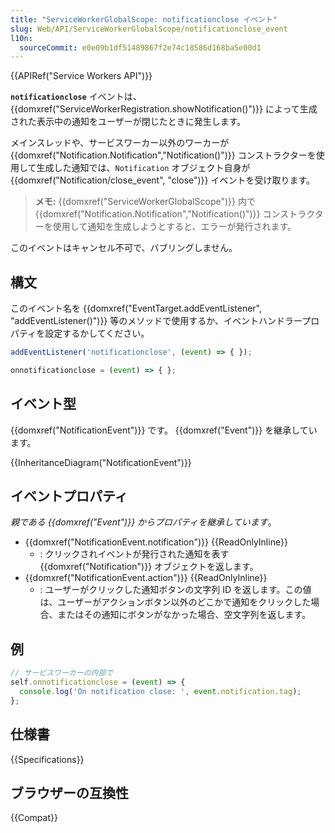 ```yaml
---
title: "ServiceWorkerGlobalScope: notificationclose イベント"
slug: Web/API/ServiceWorkerGlobalScope/notificationclose_event
l10n:
  sourceCommit: e0e09b1df51489867f2e74c18586d168ba5e00d1
---
```


{{APIRef("Service Workers API")}}

**`notificationclose`** イベントは、 {{domxref("ServiceWorkerRegistration.showNotification()")}} によって生成された表示中の通知をユーザーが閉じたときに発生します。

メインスレッドや、サービスワーカー以外のワーカーが {{domxref("Notification.Notification","Notification()")}} コンストラクターを使用して生成した通知では、`Notification` オブジェクト自身が {{domxref("Notification/close_event", "close")}} イベントを受け取ります。

> **メモ:** {{domxref("ServiceWorkerGlobalScope")}} 内で {{domxref("Notification.Notification","Notification()")}} コンストラクターを使用して通知を生成しようとすると、エラーが発行されます。

このイベントはキャンセル不可で、バブリングしません。

## 構文

このイベント名を {{domxref("EventTarget.addEventListener", "addEventListener()")}} 等のメソッドで使用するか、イベントハンドラープロパティを設定するかしてください。

```js
addEventListener('notificationclose', (event) => { });

onnotificationclose = (event) => { };
```

## イベント型

{{domxref("NotificationEvent")}} です。 {{domxref("Event")}} を継承しています。

{{InheritanceDiagram("NotificationEvent")}}

## イベントプロパティ

_親である {{domxref("Event")}} からプロパティを継承しています_。

- {{domxref("NotificationEvent.notification")}} {{ReadOnlyInline}}
  - : クリックされイベントが発行された通知を表す {{domxref("Notification")}} オブジェクトを返します。
- {{domxref("NotificationEvent.action")}} {{ReadOnlyInline}}
  - : ユーザーがクリックした通知ボタンの文字列 ID を返します。この値は、ユーザーがアクションボタン以外のどこかで通知をクリックした場合、またはその通知にボタンがなかった場合、空文字列を返します。

## 例

```js
// サービスワーカーの内部で
self.onnotificationclose = (event) => {
  console.log('On notification close: ', event.notification.tag);
};
```

## 仕様書

{{Specifications}}

## ブラウザーの互換性

{{Compat}}
